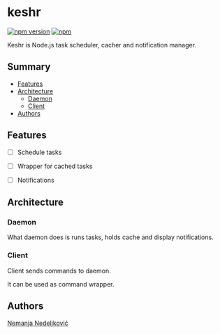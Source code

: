 # keshr

[![npm version](https://badge.fury.io/js/keshr.svg)](https://badge.fury.io/js/keshr)
[![npm](https://img.shields.io/npm/dt/keshr.svg)](https://www.npmjs.com/package/keshr)


Keshr is Node.js task scheduler, cacher and notification manager.

## Summary

<!-- vim-markdown-toc GFM -->

* [Features](#features)
* [Architecture](#architecture)
	* [Daemon](#daemon)
	* [Client](#client)
* [Authors](#authors)

<!-- vim-markdown-toc -->

## Features

 * [ ] Schedule tasks

 * [ ] Wrapper for cached tasks

 * [ ] Notifications

## Architecture

### Daemon

What daemon does is runs tasks, holds cache and display notifications.

### Client

Client sends commands to daemon. 

It can be used as command wrapper. 

## Authors

[Nemanja Nedeljković](https://nemanja.top/)


